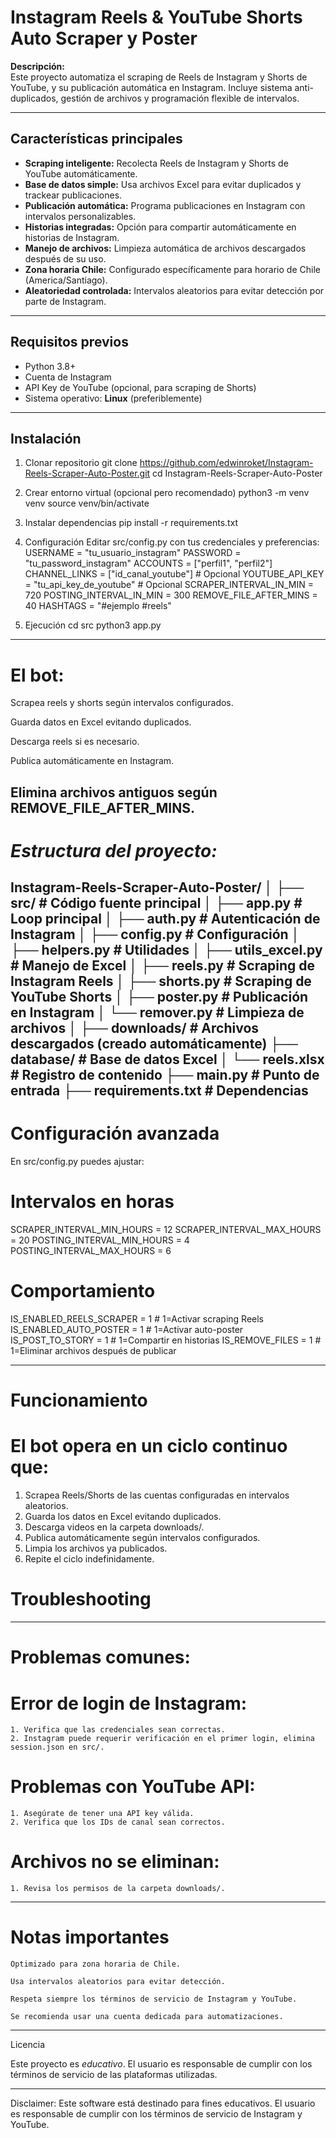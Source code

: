 # Instagram Reels & YouTube Shorts Auto Scraper y Poster

**Descripción:**  
Este proyecto automatiza el scraping de Reels de Instagram y Shorts de YouTube, y su publicación automática en Instagram. Incluye sistema anti-duplicados, gestión de archivos y programación flexible de intervalos.

---

## **Características principales**

- **Scraping inteligente:** Recolecta Reels de Instagram y Shorts de YouTube automáticamente.  
- **Base de datos simple:** Usa archivos Excel para evitar duplicados y trackear publicaciones.  
- **Publicación automática:** Programa publicaciones en Instagram con intervalos personalizables.  
- **Historias integradas:** Opción para compartir automáticamente en historias de Instagram.  
- **Manejo de archivos:** Limpieza automática de archivos descargados después de su uso.  
- **Zona horaria Chile:** Configurado específicamente para horario de Chile (America/Santiago).  
- **Aleatoriedad controlada:** Intervalos aleatorios para evitar detección por parte de Instagram.  

---

## **Requisitos previos**

- Python 3.8+  
- Cuenta de Instagram  
- API Key de YouTube (opcional, para scraping de Shorts)  
- Sistema operativo: **Linux** (preferiblemente)

---

## **Instalación**

1. Clonar repositorio
git clone https://github.com/edwinroket/Instagram-Reels-Scraper-Auto-Poster.git
cd Instagram-Reels-Scraper-Auto-Poster

2. Crear entorno virtual (opcional pero recomendado)
python3 -m venv venv
source venv/bin/activate

3. Instalar dependencias
pip install -r requirements.txt

4. Configuración
    Editar src/config.py con tus credenciales y preferencias:
    USERNAME = "tu_usuario_instagram"
    PASSWORD = "tu_password_instagram"
    ACCOUNTS = ["perfil1", "perfil2"]
    CHANNEL_LINKS = ["id_canal_youtube"]  # Opcional
    YOUTUBE_API_KEY = "tu_api_key_de_youtube"  # Opcional
    SCRAPER_INTERVAL_IN_MIN = 720
    POSTING_INTERVAL_IN_MIN = 300
    REMOVE_FILE_AFTER_MINS = 40
    HASHTAGS = "#ejemplo #reels"

5. Ejecución
cd src
python3 app.py
------------------------------------------------------------------
# El bot:

Scrapea reels y shorts según intervalos configurados.

Guarda datos en Excel evitando duplicados.

Descarga reels si es necesario.

Publica automáticamente en Instagram.

Elimina archivos antiguos según REMOVE_FILE_AFTER_MINS.
-----------------------------------------------------------------
# *Estructura del proyecto:*

Instagram-Reels-Scraper-Auto-Poster/
│
├── src/                    # Código fuente principal
│   ├── app.py             # Loop principal
│   ├── auth.py            # Autenticación de Instagram
│   ├── config.py          # Configuración
│   ├── helpers.py         # Utilidades
│   ├── utils_excel.py     # Manejo de Excel
│   ├── reels.py           # Scraping de Instagram Reels
│   ├── shorts.py          # Scraping de YouTube Shorts
│   ├── poster.py          # Publicación en Instagram
│   └── remover.py         # Limpieza de archivos
│
├── downloads/             # Archivos descargados (creado automáticamente)
├── database/              # Base de datos Excel
│   └── reels.xlsx         # Registro de contenido
├── main.py                # Punto de entrada
├── requirements.txt       # Dependencias
-----------------------------------------------------------------
# Configuración avanzada

En src/config.py puedes ajustar:
# Intervalos en horas
SCRAPER_INTERVAL_MIN_HOURS = 12
SCRAPER_INTERVAL_MAX_HOURS = 20
POSTING_INTERVAL_MIN_HOURS = 4
POSTING_INTERVAL_MAX_HOURS = 6

# Comportamiento
IS_ENABLED_REELS_SCRAPER = 1   # 1=Activar scraping Reels
IS_ENABLED_AUTO_POSTER = 1     # 1=Activar auto-poster
IS_POST_TO_STORY = 1           # 1=Compartir en historias
IS_REMOVE_FILES = 1            # 1=Eliminar archivos después de publicar

-----------------------------------------------------------------

# Funcionamiento 

# El bot opera en un ciclo continuo que:

1. Scrapea Reels/Shorts de las cuentas configuradas en intervalos aleatorios.
2. Guarda los datos en Excel evitando duplicados.
3. Descarga videos en la carpeta downloads/.
4. Publica automáticamente según intervalos configurados.
5. Limpia los archivos ya publicados.
6. Repite el ciclo indefinidamente.

# Troubleshooting

-----------------------------------------------------------------

# Problemas comunes:
# Error de login de Instagram:

    1. Verifica que las credenciales sean correctas.
    2. Instagram puede requerir verificación en el primer login, elimina session.json en src/.

# Problemas con YouTube API:

    1. Asegúrate de tener una API key válida.
    2. Verifica que los IDs de canal sean correctos.

# Archivos no se eliminan:
    1. Revisa los permisos de la carpeta downloads/.

-----------------------------------------------------------------

# Notas importantes

    Optimizado para zona horaria de Chile.

    Usa intervalos aleatorios para evitar detección.

    Respeta siempre los términos de servicio de Instagram y YouTube.

    Se recomienda usar una cuenta dedicada para automatizaciones.

-----------------------------------------------------------------

Licencia

Este proyecto es *educativo*. El usuario es responsable de cumplir con los términos de servicio de las plataformas utilizadas.

-----------------------------------------------------------------

Disclaimer:
Este software está destinado para fines educativos. El usuario es responsable de cumplir con los términos de servicio de Instagram y YouTube.
